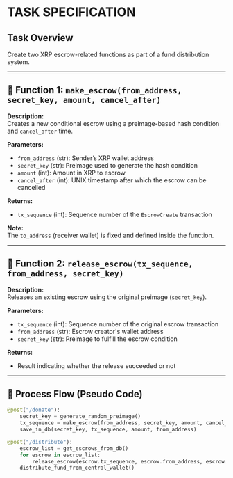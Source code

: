# TASK SPECIFICATION

## Task Overview
Create two XRP escrow-related functions as part of a fund distribution system.

---

## 🔹 Function 1: `make_escrow(from_address, secret_key, amount, cancel_after)`
**Description:**  
Creates a new conditional escrow using a preimage-based hash condition and `cancel_after` time.

**Parameters:**
- `from_address` (str): Sender’s XRP wallet address  
- `secret_key` (str): Preimage used to generate the hash condition  
- `amount` (int): Amount in XRP to escrow  
- `cancel_after` (int): UNIX timestamp after which the escrow can be cancelled  

**Returns:**
- `tx_sequence` (int): Sequence number of the `EscrowCreate` transaction

**Note:**  
The `to_address` (receiver wallet) is fixed and defined inside the function.


---

## 🔹 Function 2: `release_escrow(tx_sequence, from_address, secret_key)`
**Description:**  
Releases an existing escrow using the original preimage (`secret_key`).

**Parameters:**
- `tx_sequence` (int): Sequence number of the original escrow transaction  
- `from_address` (str): Escrow creator's wallet address  
- `secret_key` (str): Preimage to fulfill the escrow condition  

**Returns:**
- Result indicating whether the release succeeded or not

---

## 🔁 Process Flow (Pseudo Code)

```python
@post("/donate"):
    secret_key = generate_random_preimage()
    tx_sequence = make_escrow(from_address, secret_key, amount, cancel_after)
    save_in_db(secret_key, tx_sequence, amount, from_address)

@post("/distribute"):
    escrow_list = get_escrows_from_db()
    for escrow in escrow_list:
        release_escrow(escrow.tx_sequence, escrow.from_address, escrow.secret_key)
    distribute_fund_from_central_wallet()